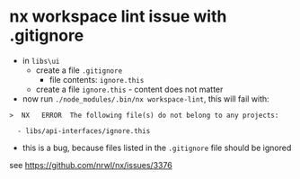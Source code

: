 # nx workspace lint issue with .gitignore

* in `libs\ui` 
  * create a file `.gitignore`
    * file contents: `ignore.this`
  * create a file `ignore.this` - content does not matter
* now run `./node_modules/.bin/nx workspace-lint`, this will fail with:
```
>  NX   ERROR  The following file(s) do not belong to any projects:

  - libs/api-interfaces/ignore.this
```
* this is a bug, because files listed in the `.gitignore` file should be ignored

see https://github.com/nrwl/nx/issues/3376
